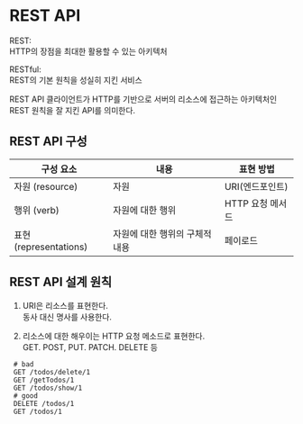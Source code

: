 # REST API

REST:  
HTTP의 장점을 최대한 활용할 수 있는 아키텍처

RESTful:  
REST의 기본 원칙을 성실히 지킨 서비스

REST API
클라이언트가 HTTP를 기반으로 서버의 리소스에 접근하는 아키텍처인 REST 원칙을 잘 지킨 API를 의미한다.

## REST API 구성

| 구성 요소              | 내용                           | 표현 방법        |
| ---------------------- | ------------------------------ | ---------------- |
| 자원 (resource)        | 자원                           | URI(엔드포인트)  |
| 행위 (verb)            | 자원에 대한 행위               | HTTP 요청 메서드 |
| 표현 (representations) | 자원에 대한 행위의 구체적 내용 | 페이로드         |

## REST API 설계 원칙

1. URI은 리소스를 표현한다.  
   동사 대신 명사를 사용한다.

2. 리소스에 대한 해우이는 HTTP 요청 메소드로 표현한다.  
   GET. POST, PUT. PATCH. DELETE 등

```
 # bad
 GET /todos/delete/1
 GET /getTodos/1
 GET /todos/show/1
 # good
 DELETE /todos/1
 GET /todos/1
```
